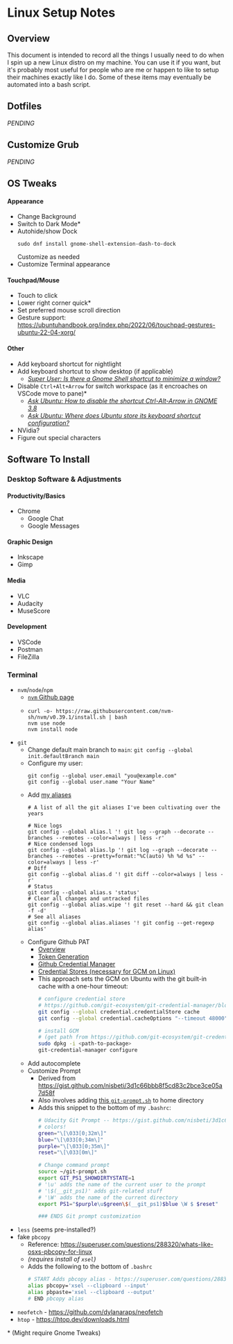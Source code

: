 # Linux Setup Notes

## Overview

This document is intended to record all the things I usually need to do when I spin up a new Linux distro on my machine.  You can use it if you want, but it's probably most useful for people who are me or happen to like to setup their machines exactly like I do.  Some of these items may eventually be automated into a bash script.

## Dotfiles

_PENDING_

## Customize Grub

_PENDING_

## OS Tweaks

#### Appearance

- Change Background
- Switch to Dark Mode\*
- Autohide/show Dock
    ```
    sudo dnf install gnome-shell-extension-dash-to-dock
    ```
    Customize as needed
- Customize Terminal appearance

#### Touchpad/Mouse

- Touch to click
- Lower right corner quick\*
- Set preferred mouse scroll direction
- Gesture support: https://ubuntuhandbook.org/index.php/2022/06/touchpad-gestures-ubuntu-22-04-xorg/

#### Other

- Add keyboard shortcut for nightlight
- Add keyboard shortcut to show desktop (if applicable)
  - _[Super User: Is there a Gnome Shell shortcut to minimize a window?](https://superuser.com/questions/1130388/is-there-a-gnome-shell-shortcut-to-minimize-a-window)_
- Disable `Ctrl+Alt+Arrow` for switch workspace (as it encroaches on VSCode move to pane)\*
  - _[Ask Ubuntu: How to disable the shortcut Ctrl-Alt-Arrow in GNOME 3.8](https://askubuntu.com/questions/315625/how-to-disable-the-shortcut-ctrl-alt-arrow-in-gnome-3-8)_
  - _[Ask Ubuntu: Where does Ubuntu store its keyboard shortcut configuration?](https://askubuntu.com/questions/101226/where-does-ubuntu-store-its-keyboard-shortcut-configuration)_
- NVidia?
- Figure out special characters

## Software To Install

### Desktop Software & Adjustments

#### Productivity/Basics

- Chrome
    - Google Chat
    - Google Messages

#### Graphic Design

- Inkscape
- Gimp

#### Media

- VLC
- Audacity
- MuseScore

#### Development

- VSCode
- Postman
- FileZilla

### Terminal

- `nvm`/`node`/`npm`
  - [`nvm` Github page](https://github.com/nvm-sh/nvm)
  - ```
    curl -o- https://raw.githubusercontent.com/nvm-sh/nvm/v0.39.1/install.sh | bash
    nvm use node
    nvm install node
    ```
- `git`
    - Change default main branch to `main`:
      `git config --global init.defaultBranch main`
    - Configure my user:
      ```
      git config --global user.email "you@example.com"
      git config --global user.name "Your Name"
      ```
    - Add [my aliases](https://gist.github.com/anied/fb7b9abdfe861205b23ed78be2a05a1a)
      ```
      # A list of all the git aliases I've been cultivating over the years

      # Nice logs
      git config --global alias.l '! git log --graph --decorate --branches --remotes --color=always | less -r'
      # Nice condensed logs
      git config --global alias.lp '! git log --graph --decorate --branches --remotes --pretty=format:"%C(auto) %h %d %s" --color=always | less -r'
      # Diff
      git config --global alias.d '! git diff --color=always | less -r'
      # Status
      git config --global alias.s 'status'
      # Clear all changes and untracked files
      git config --global alias.wipe '! git reset --hard && git clean -f -d'
      # See all aliases
      git config --global alias.aliases '! git config --get-regexp alias'
      ```
    - Configure Github PAT
        - [Overview](https://github.blog/2020-12-15-token-authentication-requirements-for-git-operations/)
        - [Token Generation](https://docs.github.com/en/authentication/keeping-your-account-and-data-secure/creating-a-personal-access-token)
        - [Github Credential Manager](https://docs.github.com/en/get-started/getting-started-with-git/caching-your-github-credentials-in-git)
        - [Credential Stores (necessary for GCM on Linux)](https://github.com/git-ecosystem/git-credential-manager/blob/release/docs/credstores.md)
        - This approach sets the GCM on Ubuntu with the git built-in cache with a one-hour timeout:
            ```sh
            # configure credential store
            # https://github.com/git-ecosystem/git-credential-manager/blob/release/docs/credstores.md#gits-built-in-credential-cache
            git config --global credential.credentialStore cache
            git config --global credential.cacheOptions "--timeout 48000"

            # install GCM
            # (get path from https://github.com/git-ecosystem/git-credential-manager/blob/release/docs/install.md#debian-package)
            sudo dpkg -i <path-to-package>
            git-credential-manager configure
            ```
    - Add autocomplete
    - Customize Prompt
      - Derived from https://gist.github.com/nisbeti/3d1c66bbb8f5cd83c2bce3ce05a7d58f
      - Also involves adding [this `git-prompt.sh`](https://raw.githubusercontent.com/git/git/master/contrib/completion/git-prompt.sh) to home directory
      - Adds this snippet to the bottom of my `.bashrc`:
        ```sh
        # Udacity Git Prompt -- https://gist.github.com/nisbeti/3d1c66bbb8f5cd83c2bce3ce05a7d58f
        # colors!
        green="\[\033[0;32m\]"
        blue="\[\033[0;34m\]"
        purple="\[\033[0;35m\]"
        reset="\[\033[0m\]"

        # Change command prompt
        source ~/git-prompt.sh
        export GIT_PS1_SHOWDIRTYSTATE=1
        # '\u' adds the name of the current user to the prompt
        # '\$(__git_ps1)' adds git-related stuff
        # '\W' adds the name of the current directory
        export PS1="$purple\u$green\$(__git_ps1)$blue \W $ $reset"

        ### ENDS Git prompt customization
        ```
- `less` (seems pre-installed?)
- fake `pbcopy`
  - Reference: https://superuser.com/questions/288320/whats-like-osxs-pbcopy-for-linux
  - _(requires install of `xsel`)_
  - Adds the following to the bottom of `.bashrc`
    ```sh
    # START Adds pbcopy alias - https://superuser.com/questions/288320/whats-like-osxs-pbcopy-for-linux
    alias pbcopy='xsel --clipboard --input'
    alias pbpaste='xsel --clipboard --output'
    # END pbcopy alias
    ```
- `neofetch` - https://github.com/dylanaraps/neofetch
- `htop` - https://htop.dev/downloads.html


\* (Might require Gnome Tweaks)
